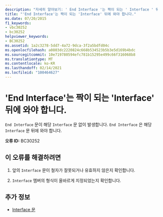 ```yaml
---
description: "자세히 알아보기: ' End Interface '는 짝이 되는 ' Interface ' 뒤에와 야 합니다."
title: "'End Interface'는 짝이 되는 'Interface' 뒤에 와야 합니다."
ms.date: 07/20/2015
f1_keywords:
- vbc30252
- bc30252
helpviewer_keywords:
- BC30252
ms.assetid: 1a2c3278-5dd7-4a72-9dca-3f2a5bdfd04c
ms.openlocfilehash: a0803dc2220824c668b534523b5b3e5d169b4bdc
ms.sourcegitcommit: 10e719780594efc781b15295e499c66f316068b8
ms.translationtype: MT
ms.contentlocale: ko-KR
ms.lasthandoff: 02/14/2021
ms.locfileid: "100464627"
---
```

# <a name="end-interface-must-be-preceded-by-a-matching-interface"></a>'End Interface'는 짝이 되는 'Interface' 뒤에 와야 합니다.

`End Interface` 문이 해당 `Interface` 문 없이 발생합니다. `End Interface` 은 해당 `Interface` 문 뒤에 와야 합니다.  
  
 **오류 ID:** BC30252  
  
## <a name="to-correct-this-error"></a>이 오류를 해결하려면  
  
1. 앞의 `Interface` 문이 철자가 잘못되거나 유효하지 않은지 확인합니다.  
  
2. `Interface` 멤버의 형식이 올바르게 지정되었는지 확인합니다.  
  
## <a name="see-also"></a>추가 정보

- [Interface 문](../language-reference/statements/interface-statement.md)
